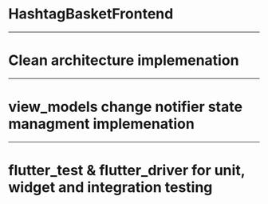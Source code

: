 # HashtagBasketFrontend
------------------------------------------------------------------------
# Clean architecture implemenation
------------------------------------------------------------------------
# view_models change notifier state managment implemenation
------------------------------------------------------------------------
# flutter_test & flutter_driver for unit, widget and integration testing 
